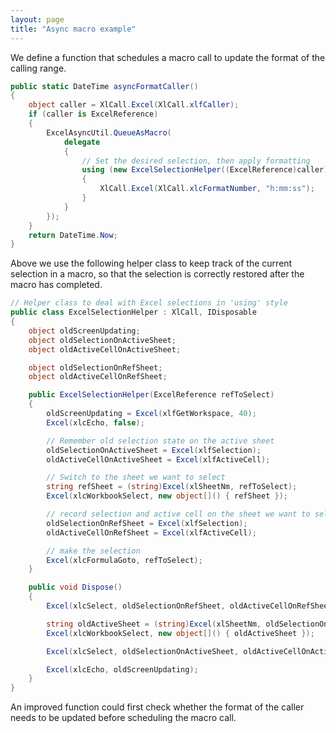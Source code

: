 ```yaml
---
layout: page
title: "Async macro example"
---
```

We define a function that schedules a macro call to update the format of the calling range.

```csharp
public static DateTime asyncFormatCaller()
{
    object caller = XlCall.Excel(XlCall.xlfCaller);
    if (caller is ExcelReference)
    {
        ExcelAsyncUtil.QueueAsMacro(
            delegate
            {
                // Set the desired selection, then apply formatting
                using (new ExcelSelectionHelper((ExcelReference)caller))
                {
                    XlCall.Excel(XlCall.xlcFormatNumber, "h:mm:ss");
                }
            }
        });
    }
    return DateTime.Now;
}
```

Above we use the following helper class to keep track of the current selection in a macro, so that the selection is correctly restored after the macro has completed.

```csharp
// Helper class to deal with Excel selections in 'using' style
public class ExcelSelectionHelper : XlCall, IDisposable
{
    object oldScreenUpdating;
    object oldSelectionOnActiveSheet;
    object oldActiveCellOnActiveSheet;

    object oldSelectionOnRefSheet;
    object oldActiveCellOnRefSheet;

    public ExcelSelectionHelper(ExcelReference refToSelect)
    {
        oldScreenUpdating = Excel(xlfGetWorkspace, 40);
        Excel(xlcEcho, false);

        // Remember old selection state on the active sheet
        oldSelectionOnActiveSheet = Excel(xlfSelection);
        oldActiveCellOnActiveSheet = Excel(xlfActiveCell);

        // Switch to the sheet we want to select
        string refSheet = (string)Excel(xlSheetNm, refToSelect);
        Excel(xlcWorkbookSelect, new object[]() { refSheet });

        // record selection and active cell on the sheet we want to select
        oldSelectionOnRefSheet = Excel(xlfSelection);
        oldActiveCellOnRefSheet = Excel(xlfActiveCell);

        // make the selection
        Excel(xlcFormulaGoto, refToSelect);
    }

    public void Dispose()
    {
        Excel(xlcSelect, oldSelectionOnRefSheet, oldActiveCellOnRefSheet);

        string oldActiveSheet = (string)Excel(xlSheetNm, oldSelectionOnActiveSheet);
        Excel(xlcWorkbookSelect, new object[]() { oldActiveSheet });

        Excel(xlcSelect, oldSelectionOnActiveSheet, oldActiveCellOnActiveSheet);

        Excel(xlcEcho, oldScreenUpdating);
    }
}
```

An improved function could first check whether the format of the caller needs to be updated before scheduling the macro call.
